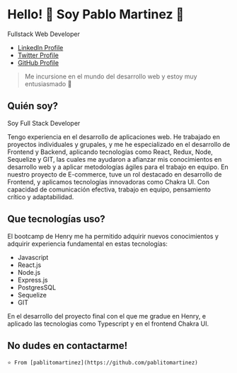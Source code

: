 # Hello! :wave: Soy Pablo Martinez 🌱   
Fullstack Web Developer	

* [LinkedIn Profile](https://www.linkedin.com/in/pablo-martinez-9b2991233/ "LinkedIn Profile")
* [Twitter Profile](https://twitter.com/pabloezze7 "Twitter Profile")
* [GitHub Profile](https://github.com/pablitomartinez "GitHub Profile")

> Me incursione en el mundo del desarrollo web y estoy muy entusiasmado 🚀

## Quién soy?

Soy Full Stack Developer

Tengo experiencia en el desarrollo de aplicaciones web. He trabajado en proyectos individuales y grupales, y me he especializado en el desarrollo de Frontend y Backend, aplicando tecnologías como React, Redux, Node, Sequelize y GIT, las cuales me ayudaron a afianzar mis conocimientos en desarrollo web y a aplicar metodologías ágiles para el trabajo en equipo. En nuestro proyecto de E-commerce, tuve un rol destacado en desarrollo de Frontend, y aplicamos tecnologías innovadoras como Chakra UI. Con capacidad de comunicación efectiva, trabajo en equipo, pensamiento crítico y adaptabilidad.


## Que tecnologías uso?

El bootcamp de Henry me ha permitido adquirir nuevos conocimientos y adquirir experiencia fundamental en estas  tecnologías:


* Javascript
* React.js
* Node.js
* Express.js
* PostgresSQL
* Sequelize
* GIT

En el desarrollo del proyecto final con el que me gradue en Henry, e aplicado las tecnologias como Typescript y en el frontend Chakra UI.


## No dudes en contactarme!




`⭐️ From [pablitomartinez](https://github.com/pablitomartinez)`

